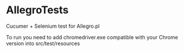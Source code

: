 # AllegroTests
Cucumer + Selenium test for Allegro.pl

To run you need to add chromedriver.exe compatible with your Chrome version into src/test/resources
